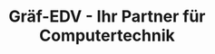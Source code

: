 ---
title: "Gräf-EDV - Ihr Partner für Computertechnik"
url: /vellmar/graef-edv-ihr-partner-fuer-computertechnik/
shop: Allgemein
---